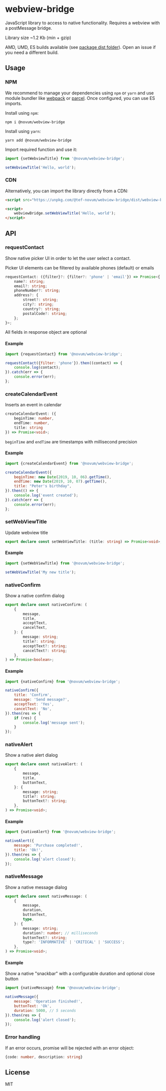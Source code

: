 # webview-bridge

JavaScript library to access to native functionality. Requires a webview with a
postMessage bridge.

Library size ~1.2 Kb (min + gzip)

AMD, UMD, ES builds available (see
[package dist folder](https://unpkg.com/@novum/webview-bridge/dist)). Open an
issue if you need a different build.

## Usage

### NPM

We recommend to manage your dependencies using `npm` or `yarn` and use module
bundler like [webpack](https://webpack.js.org/) or
[parcel](https://parceljs.org/). Once configured, you can use ES imports.

Install using `npm`:

```
npm i @novum/webview-bridge
```

Install using `yarn`:

```
yarn add @novum/webview-bridge
```

Import required function and use it:

```javascript
import {setWebviewTitle} from '@novum/webview-bridge';

setWebviewTitle('Hello, world');
```

### CDN

Alternatively, you can import the library directly from a CDN:

```html
<script src="https://unpkg.com/@tef-novum/webview-bridge/dist/webview-bridge-umd.min.js"></script>

<script>
    webviewBridge.setWebViewTitle('Hello, world');
</script>
```

## API

### requestContact

Show native picker UI in order to let the user select a contact.

Picker UI elements can be filtered by available phones (default) or emails

```typescript
requestContact: ({filter}?: {filter?: 'phone' | 'email'}) => Promise<{
    name?: string;
    email?: string;
    phoneNumber?: string;
    address?: {
        street?: string;
        city?: string;
        country?: string;
        postalCode?: string;
    };
}>;
```

All fields in response object are optional

#### Example

```javascript
import {requestContact} from '@novum/webview-bridge';

requestContact({filter: 'phone'}).then((contact) => {
    console.log(contact);
}).catch(err => {
    console.error(err);
};
```

### createCalendarEvent

Inserts an event in calendar

```typescript
createCalendarEvent: ({
    beginTime: number,
    endTime: number,
    title: string
}) => Promise<void>;
```

`beginTime` and `endTime` are timestamps with millisecond precision

#### Example

```javascript
import {createCalendarEvent} from '@novum/webview-bridge';

createCalendarEvent({
    beginTime: new Date(2019, 10, 06).getTime(),
    endTime: new Date(2019, 10, 07).getTime(),
    title: "Peter's birthday",
}).then(() => {
    console.log('event created');
}).catch(err => {
    console.error(err);
};
```

### setWebViewTitle

Update webview title

```typescript
export declare const setWebViewTitle: (title: string) => Promise<void>;
```

#### Example

```javascript
import {setWebViewTitle} from '@novum/webview-bridge';

setWebViewTitle('My new title');
```

### nativeConfirm

Show a native confirm dialog

```typescript
export declare const nativeConfirm: (
    {
        message,
        title,
        acceptText,
        cancelText,
    }: {
        message: string;
        title?: string;
        acceptText?: string;
        cancelText?: string;
    },
) => Promise<boolean>;
```

#### Example

```javascript
import {nativeConfirm} from '@novum/webview-bridge';

nativeConfirm({
    title: 'Confirm',
    message: 'Send message?',
    acceptText: 'Yes',
    cancelText: 'No',
}).then(res => {
    if (res) {
        console.log('message sent');
    }
});
```

### nativeAlert

Show a native alert dialog

```typescript
export declare const nativeAlert: (
    {
        message,
        title,
        buttonText,
    }: {
        message: string;
        title?: string;
        buttonText?: string;
    },
) => Promise<void>;
```

#### Example

```javascript
import {nativeAlert} from '@novum/webview-bridge';

nativeAlert({
    message: 'Purchase completed!',
    title: 'Ok!',
}).then(res => {
    console.log('alert closed');
});
```

### nativeMessage

Show a native message dialog

```typescript
export declare const nativeMessage: (
    {
        message,
        duration,
        buttonText,
        type,
    }: {
        message: string;
        duration?: number; // milliseconds
        buttonText?: string;
        type?: 'INFORMATIVE' | 'CRITICAL' | 'SUCCESS';
    },
) => Promise<void>;
```

#### Example

Show a native "snackbar" with a configurable duration and optional close button

```javascript
import {nativeMessage} from '@novum/webview-bridge';

nativeMessage({
    message: 'Operation finished!',
    buttonText: 'Ok',
    duration: 5000, // 5 seconds
}).then(res => {
    console.log('alert closed');
});
```

### Error handling

If an error occurs, promise will be rejected with an error object:

```typescript
{code: number, description: string}
```

## License

MIT
